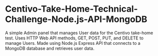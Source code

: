 # Centivo-Take-Home-Technical-Challenge-Node.js-API-MongoDB

A simple Admin panel that manages User data for the Centivo take-home test. Uses HTTP Web API methods, GET, POST, PUT, and DELETE to manage Users. Made using Node.js Express API that connects to a MongoDB database and retrieves user data.
